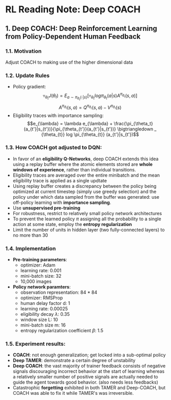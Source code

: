 # RL Reading Note: Deep COACH

## 1. Deep COACH: Deep Reinforcement Learning from Policy-Dependent Human Feedback

### 1.1. Motivation
Adjust COACH to making use of the higher dimensional data

### 1.2. Update Rules
- Policy gradient:
$$\triangledown _{\theta _t} J(\theta _t) = E _ {a \sim \pi_ {\theta_t}(\cdot |s)} [ \triangledown _{\theta_{t}} log \pi_{\theta_t} (a|s) A^{\pi_{\theta_t}} (s, a)]$$ 
$$A^{\pi_{\theta_t}} (s, a) = Q^{\pi_{\theta_t}} (s, a)  - V^{\pi_{\theta_t}} (s)$$
- Eligibility traces with importance sampling:
$$e_{\lambda} = \lambda e_{\lambda} +  \frac{\pi_{\theta_t}(a_{t'}|s_{t'})}{\pi_{\theta_{t'}}(a_{t'}|s_{t'})}  \bigtriangledown _ {\theta_{t}} log \pi_{\theta_{t}} (a_{t'}|s_{t'})$$


### 1.3. How COACH got adjusted to DQN:
- In favor of an **eligibility Q-Networks**, deep COACH extends this idea using a replay
buffer where the atomic elements stored are **whole windows of experience**, rather than individual transitions.
- Eligibility traces are averaged over the entire minibatch and the mean eligibility trace is applied as a single updtate
- Using replay buffer creates a discrepancy between the policy being optimized at current timestep (simply use greedy selection) and the policy under which data sampled from the buffer was generated: use off-policy learning with **importance sampling**.
- Use **unsupervised pre-training**
- For robustness, restrict to relatively small policy network architectures
- To prevent the learned policy $\pi$ assigning all the probability to a single action at some state, employ the **entropy regularization**
- Limit the number of units in hidden layer (two fully-connected layers) to no more than 30


### 1.4. Implementation
- **Pre-training parameters**:
	- optimizer: Adam
	- learning rate: 0.001
	- mini-batch size: 32
	- 10,000 images
- **Policy network paramters**:
	- observation representation: 84 * 84
	- optimizer: RMSProp
	- human delay factor d: 1
	- learning rate: 0.00025
	- eligibility decay $\lambda$: 0.35
	- window size L: 10
	- mini-batch size m: 16
	- entropy regularization coefficient $\beta$: 1.5


### 1.5. Experiment results:
- **COACH**: not enough generalization; get locked into a sub-optimal policy
- **Deep TAMER**: demonstrate a certain degree of unstability
- **Deep COACH**: the vast majority of trainer feedback consists of negative signals discouraging incorrect behavior at the start of learning whereas a relatively smaller number of positive signals are actually needed to guide the agent towards good behavior. (also needs less feedbacks)
- Catastrophic **forgetting** exhibited in both TAMER and Deep-COACH, but COACH was able to fix it while TAMER's was irreversible.
